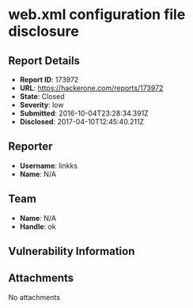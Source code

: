 # web.xml configuration file disclosure

## Report Details
- **Report ID**: 173972
- **URL**: https://hackerone.com/reports/173972
- **State**: Closed
- **Severity**: low
- **Submitted**: 2016-10-04T23:28:34.391Z
- **Disclosed**: 2017-04-10T12:45:40.211Z

## Reporter
- **Username**: linkks
- **Name**: N/A

## Team
- **Name**: N/A
- **Handle**: ok

## Vulnerability Information


## Attachments
No attachments
